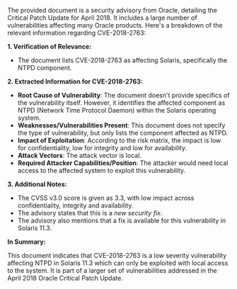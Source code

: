 The provided document is a security advisory from Oracle, detailing the Critical Patch Update for April 2018. It includes a large number of vulnerabilities affecting many Oracle products. Here's a breakdown of the relevant information regarding CVE-2018-2763:

**1. Verification of Relevance:**

*   The document lists CVE-2018-2763 as affecting Solaris, specifically the NTPD component.

**2. Extracted Information for CVE-2018-2763:**

*   **Root Cause of Vulnerability**: The document doesn't provide specifics of the vulnerability itself. However, it identifies the affected component as NTPD (Network Time Protocol Daemon) within the Solaris operating system.
*   **Weaknesses/Vulnerabilities Present**: This document does not specify the type of vulnerability, but only lists the component affected as NTPD.
*  **Impact of Exploitation**: According to the risk matrix, the impact is low for confidentiality, low for integrity and low for availability.
*   **Attack Vectors**: The attack vector is local.
*   **Required Attacker Capabilities/Position**: The attacker would need local access to the affected system to exploit this vulnerability.

**3. Additional Notes:**

*   The CVSS v3.0 score is given as 3.3, with low impact across confidentiality, integrity and availability.
*   The advisory states that this is a *new security fix*.
*   The advisory also mentions that a fix is available for this vulnerability in Solaris 11.3.

**In Summary:**

This document indicates that CVE-2018-2763 is a low severity vulnerability affecting NTPD in Solaris 11.3 which can only be exploited with local access to the system. It is part of a larger set of vulnerabilities addressed in the April 2018 Oracle Critical Patch Update.